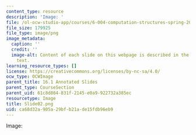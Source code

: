 ```yaml
---
content_type: resource
description: 'Image: '
file: /ol-ocw-studio-app/courses/6-004-computation-structures-spring-2017/ca68d32a905a29bfb21ade15fdb96eb9_Slide02.png
file_size: 179925
file_type: image/png
image_metadata:
  caption: ''
  credit: ''
  image-alt: Content of each slide on this webpage is described in the surrounding
    text.
learning_resource_types: []
license: https://creativecommons.org/licenses/by-nc-sa/4.0/
ocw_type: OCWImage
parent_title: 16.1 Annotated Slides
parent_type: CourseSection
parent_uid: 61c8d864-831f-2145-e0a9-922732a385ec
resourcetype: Image
title: Slide02.png
uid: ca68d32a-905a-29bf-b21a-de15fdb96eb9
---
```

Image: 